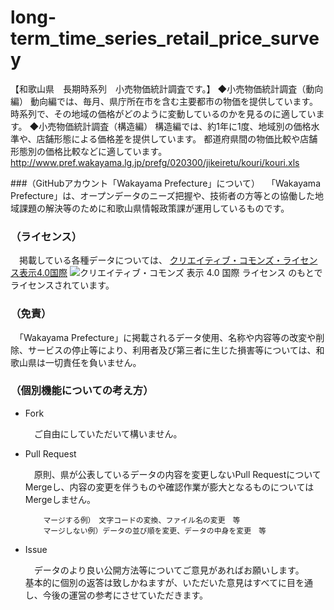 # long-term_time_series_retail_price_survey
【和歌山県　長期時系列　小売物価統計調査です。】
◆小売物価統計調査（動向編）
動向編では、毎月、県庁所在市を含む主要都市の物価を提供しています。
時系列で、その地域の価格がどのように変動しているのかを見るのに適しています。 
◆小売物価統計調査（構造編）
構造編では、約1年に1度、地域別の価格水準や、店舗形態による価格差を提供しています。
都道府県間の物価比較や店舗形態別の価格比較などに適しています。
http://www.pref.wakayama.lg.jp/prefg/020300/jikeiretu/kouri/kouri.xls

###（GitHubアカウント「Wakayama Prefecture」について）
　「Wakayama Prefecture」は、オープンデータのニーズ把握や、技術者の方等との協働した地域課題の解決等のために和歌山県情報政策課が運用しているものです。

### （ライセンス）

　掲載している各種データについては、
[クリエイティブ・コモンズ・ライセンス表示4.0国際](https://creativecommons.org/licenses/by/4.0/deed.ja)
![クリエイティブ・コモンズ 表示 4.0 国際 ライセンス](https://licensebuttons.net/l/by/4.0/88x31.png)
のもとでライセンスされています。

### （免責）

　「Wakayama Prefecture」に掲載されるデータ使用、名称や内容等の改変や削除、サービスの停止等により、利用者及び第三者に生じた損害等については、和歌山県は一切責任を負いません。

### （個別機能についての考え方）

- Fork

    　ご自由にしていただいて構いません。

- Pull Request

    　原則、県が公表しているデータの内容を変更しないPull RequestについてMergeし、内容の変更を伴うものや確認作業が膨大となるものについてはMergeしません。

          マージする例）　文字コードの変換、ファイル名の変更　等
          マージしない例）データの並び順を変更、データの中身を変更　等

- Issue

    　データのより良い公開方法等についてご意見があればお願いします。<br />
    基本的に個別の返答は致しかねますが、いただいた意見はすべてに目を通し、今後の運営の参考にさせていただきます。
